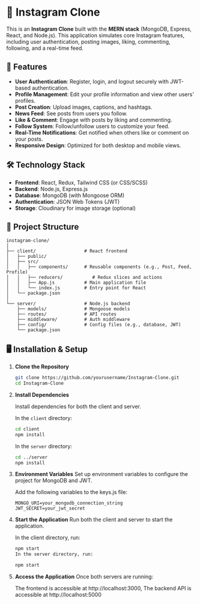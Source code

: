 # 📸 Instagram Clone

This is an **Instagram Clone** built with the **MERN stack** (MongoDB, Express, React, and Node.js). This application simulates core Instagram features, including user authentication, posting images, liking, commenting, following, and a real-time feed.

## 🚀 Features

- **User Authentication**: Register, login, and logout securely with JWT-based authentication.
- **Profile Management**: Edit your profile information and view other users' profiles.
- **Post Creation**: Upload images, captions, and hashtags.
- **News Feed**: See posts from users you follow.
- **Like & Comment**: Engage with posts by liking and commenting.
- **Follow System**: Follow/unfollow users to customize your feed.
- **Real-Time Notifications**: Get notified when others like or comment on your posts.
- **Responsive Design**: Optimized for both desktop and mobile views.

## 🛠️ Technology Stack

- **Frontend**: React, Redux, Tailwind CSS (or CSS/SCSS)
- **Backend**: Node.js, Express.js
- **Database**: MongoDB (with Mongoose ORM)
- **Authentication**: JSON Web Tokens (JWT)
- **Storage**: Cloudinary for image storage (optional)

## 📂 Project Structure

```plaintext
instagram-clone/
│
├── client/                  # React frontend
│   ├── public/
│   ├── src/
│   │   ├── components/      # Reusable components (e.g., Post, Feed, Profile)
│   │   ├── reducers/           # Redux slices and actions
│   │   ├── App.js           # Main application file
│   │   └── index.js         # Entry point for React
│   └── package.json
│
└── server/                  # Node.js backend
    ├── models/              # Mongoose models
    ├── routes/              # API routes
    ├── middleware/          # Auth middleware
    ├── config/              # Config files (e.g., database, JWT)
    └── package.json
```

## 🖥️ Installation & Setup

1. **Clone the Repository**

   ```bash
   git clone https://github.com/yourusername/Instagram-Clone.git
   cd Instagram-Clone
   ```

2. **Install Dependencies**

    Install dependencies for both the client and server.

    In the `client` directory:

    ```bash
    cd client
    npm install
    ```

    In the `server` directory:

    ```bash
    cd ../server
    npm install
    ```

3. **Environment Variables**
    Set up environment variables to configure the project for MongoDB and JWT.

    Add the following variables to the keys.js file:

    ```env
    MONGO_URI=your_mongodb_connection_string
    JWT_SECRET=your_jwt_secret
    ```

4. **Start the Application**
    Run both the client and server to start the application.

    In the client directory, run:

    ```bash
    npm start
    In the server directory, run:
    ```

    ```bash
    npm start
    ```

5. **Access the Application**
    Once both servers are running:

    The frontend is accessible at http://localhost:3000,
    The backend API is accessible at http://localhost:5000
